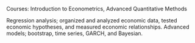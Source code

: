 Courses: Introduction to Econometrics, Advanced Quantitative Methods

Regression analysis; organized and analyzed economic data, tested economic hypotheses, and measured economic relationships. Advanced models; bootstrap, time series, GARCH, and Bayesian.
